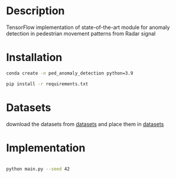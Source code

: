 # Description

TensorFlow implementation of state-of-the-art module for anomaly detection in pedestrian movement patterns from Radar signal

# Installation

```bash
conda create -n ped_anomaly_detection python=3.9
```

```bash
pip install -r requirements.txt
```

# Datasets
download the datasets from [datasets](https://drive.google.com/drive/folders/1AdUdwIpECF_eMHznWjKtRNjVZ6wRWyDC?usp=share_link) and place them in [datasets](https://github.com/tannousgeagea/PedAnomalyDetection/tree/main/datasets)

# Implementation
```bash

python main.py --seed 42

```
